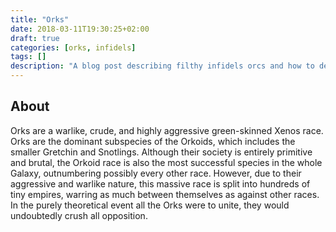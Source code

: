 ```yaml
---
title: "Orks"
date: 2018-03-11T19:30:25+02:00
draft: true
categories: [orks, infidels]
tags: []
description: "A blog post describing filthy infidels orcs and how to deal with them"
---
```

## About
Orks are a warlike, crude, and highly aggressive green-skinned Xenos race. Orks are the dominant subspecies of the Orkoids, which includes the smaller Gretchin and Snotlings. Although their society is entirely primitive and brutal, the Orkoid race is also the most successful species in the whole Galaxy, outnumbering possibly every other race. However, due to their aggressive and warlike nature, this massive race is split into hundreds of tiny empires, warring as much between themselves as against other races. In the purely theoretical event all the Orks were to unite, they would undoubtedly crush all opposition.